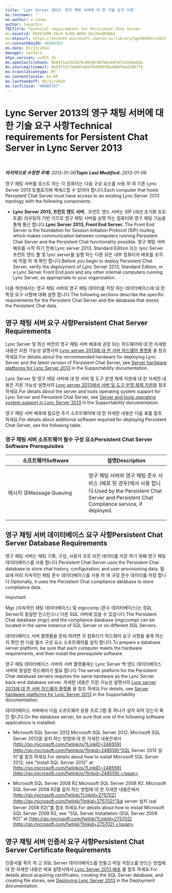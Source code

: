 ```yaml
---
title: 'Lync Server 2013: 영구 채팅 서버에 대 한 기술 요구 사항'
ms.reviewer: ''
ms.author: v-lanac
author: lanachin
TOCTitle: Technical requirements for Persistent Chat Server
ms:assetid: 692b7d99-1bc9-4c99-a050-2bc2be8688b2
ms:mtpsurl: https://technet.microsoft.com/en-us/library/Gg398495(v=OCS.15)
ms:contentKeyID: 48184383
ms.date: 07/23/2014
manager: serdars
mtps_version: v=OCS.15
ms.openlocfilehash: 9b84f1a2932b76c8030c907463e8f0f2e93bedda
ms.sourcegitcommit: bb53f131fabb03a66f0d000f8ba668fbad190778
ms.translationtype: MT
ms.contentlocale: ko-KR
ms.lasthandoff: 05/11/2019
ms.locfileid: "40985757"
---
```

<div data-xmlns="http://www.w3.org/1999/xhtml">

<div class="topic" data-xmlns="http://www.w3.org/1999/xhtml" data-msxsl="urn:schemas-microsoft-com:xslt" data-cs="http://msdn.microsoft.com/en-us/">

<div data-asp="http://msdn2.microsoft.com/asp">

# <a name="technical-requirements-for-persistent-chat-server-in-lync-server-2013"></a><span data-ttu-id="a9355-102">Lync Server 2013의 영구 채팅 서버에 대 한 기술 요구 사항</span><span class="sxs-lookup"><span data-stu-id="a9355-102">Technical requirements for Persistent Chat Server in Lync Server 2013</span></span>

</div>

<div id="mainSection">

<div id="mainBody">

<span> </span>

<span data-ttu-id="a9355-103">_**마지막으로 수정한 주제:** 2013-01-06_</span><span class="sxs-lookup"><span data-stu-id="a9355-103">_**Topic Last Modified:** 2013-01-06_</span></span>

<span data-ttu-id="a9355-104">영구 채팅 서버를 호스트 하는 각 컴퓨터는 다음 구성 요소를 사용 하 여 기존 Lync Server 2013 토폴로지에 액세스할 수 있어야 합니다.</span><span class="sxs-lookup"><span data-stu-id="a9355-104">Each computer that hosts Persistent Chat Server must have access to an existing Lync Server 2013 topology with the following components:</span></span>

  - <span data-ttu-id="a9355-105">**Lync Server 2013, 프런트 엔드 서버.**  프런트 엔드 서버는 SIP (세션 초기화 프로토콜) 라우팅의 기반 이므로 영구 채팅 서버를 실행 하는 컴퓨터와 영구 채팅 기능을 통해 통신 합니다.</span><span class="sxs-lookup"><span data-stu-id="a9355-105">**Lync Server 2013, Front End Server.** The Front End Server is the foundation for Session Initiation Protocol (SIP) routing, which makes communication between computers running Persistent Chat Server and the Persistent Chat functionality possible.</span></span> <span data-ttu-id="a9355-106">영구 채팅 서버 배포를 시작 하기 전에 Lync server 2013, Standard Edition 또는 lync Server 프런트 엔드 풀 및 lync server를 실행 하는 다른 모든 내부 컴퓨터의 배포를 조직에 적절 하 게 확인 합니다.</span><span class="sxs-lookup"><span data-stu-id="a9355-106">Before you begin to deploy Persistent Chat Server, verify the deployment of Lync Server 2013, Standard Edition, or a Lync Server Front End pool and any other internal computers running Lync Server, as appropriate to your organization.</span></span>

<span data-ttu-id="a9355-107">다음 섹션에서는 영구 채팅 서버와 영구 채팅 데이터를 저장 하는 데이터베이스에 대 한 특정 요구 사항에 대해 설명 합니다.</span><span class="sxs-lookup"><span data-stu-id="a9355-107">The following sections describe the specific requirements for the Persistent Chat Server and the database that stores the Persistent Chat data.</span></span>

<div>

## <a name="persistent-chat-server-requirements"></a><span data-ttu-id="a9355-108">영구 채팅 서버 요구 사항</span><span class="sxs-lookup"><span data-stu-id="a9355-108">Persistent Chat Server Requirements</span></span>

<span data-ttu-id="a9355-109">Lync Server 및 최신 버전의 영구 채팅 서버 배포에 권장 되는 하드웨어에 대 한 자세한 내용은 지원 가능성 설명서의 [Lync server 2013에 대 한 서버 하드웨어 플랫폼](lync-server-2013-server-hardware-platforms.md) 을 참조 하세요.</span><span class="sxs-lookup"><span data-stu-id="a9355-109">For details about the recommended hardware for deploying Lync Server and the latest version of Persistent Chat Server, see [Server hardware platforms for Lync Server 2013](lync-server-2013-server-hardware-platforms.md) in the Supportability documentation.</span></span>

<span data-ttu-id="a9355-110">Lync Server 및 영구 채팅 서버에 대 한 서버 및 도구 운영 체제 지원에 대 한 자세한 내용은 지원 가능성 설명서의 [Lync server 2013에서 서버 및 도구 운영 체제 지원을](lync-server-2013-server-and-tools-operating-system-support.md) 참조 하세요.</span><span class="sxs-lookup"><span data-stu-id="a9355-110">For details about the server and tools operating system support for Lync Server and Persistent Chat Server, see [Server and tools operating system support in Lync Server 2013](lync-server-2013-server-and-tools-operating-system-support.md) in the Supportability documentation.</span></span>

<span data-ttu-id="a9355-111">영구 채팅 서버 배포에 필요한 추가 소프트웨어에 대 한 자세한 내용은 다음 표를 참조 하세요.</span><span class="sxs-lookup"><span data-stu-id="a9355-111">For details about additional software required for deploying Persistent Chat Server, see the following table.</span></span>

### <a name="persistent-chat-server-software-prerequisites"></a><span data-ttu-id="a9355-112">영구 채팅 서버 소프트웨어 필수 구성 요소</span><span class="sxs-lookup"><span data-stu-id="a9355-112">Persistent Chat Server Software Prerequisites</span></span>

<table>
<colgroup>
<col style="width: 50%" />
<col style="width: 50%" />
</colgroup>
<thead>
<tr class="header">
<th><span data-ttu-id="a9355-113">소프트웨어</span><span class="sxs-lookup"><span data-stu-id="a9355-113">Software</span></span></th>
<th><span data-ttu-id="a9355-114">설명</span><span class="sxs-lookup"><span data-stu-id="a9355-114">Description</span></span></th>
</tr>
</thead>
<tbody>
<tr class="odd">
<td><p><span data-ttu-id="a9355-115">메시지 큐</span><span class="sxs-lookup"><span data-stu-id="a9355-115">Message Queuing</span></span></p></td>
<td><p><span data-ttu-id="a9355-116">영구 채팅 서버와 영구 채팅 준수 서비스 (배포 된 경우)에서 사용 합니다.</span><span class="sxs-lookup"><span data-stu-id="a9355-116">Used by the Persistent Chat Server and Persistent Chat Compliance service, if deployed.</span></span></p></td>
</tr>
</tbody>
</table>


</div>

<div>

## <a name="persistent-chat-server-database-requirements"></a><span data-ttu-id="a9355-117">영구 채팅 서버 데이터베이스 요구 사항</span><span class="sxs-lookup"><span data-stu-id="a9355-117">Persistent Chat Server Database Requirements</span></span>

<span data-ttu-id="a9355-118">영구 채팅 서버는 채팅 기록, 구성, 사용자 프로 비전 데이터를 저장 하기 위해 영구 채팅 데이터베이스를 사용 합니다.</span><span class="sxs-lookup"><span data-stu-id="a9355-118">Persistent Chat Server uses the Persistent Chat database to store chat history, configuration, and user provisioning data.</span></span> <span data-ttu-id="a9355-119">필요에 따라 지속적인 채팅 준수 데이터베이스를 사용 하 여 규정 준수 데이터를 저장 합니다.</span><span class="sxs-lookup"><span data-stu-id="a9355-119">Optionally, it uses the Persistent Chat compliance database to store compliance data.</span></span>

<div>


> [!IMPORTANT]  
> <span data-ttu-id="a9355-120">Mgc (지속적인 채팅 데이터베이스) 및 mgccomp (준수 데이터베이스)는 SQL Server의 동일한 인스턴스나 다른 SQL 서버에 있을 수 있습니다.</span><span class="sxs-lookup"><span data-stu-id="a9355-120">The Persistent Chat database (mgc) and the compliance database (mgccomp) can be located in the same instance of SQL Server or on different SQL Servers.</span></span>



</div>

<span data-ttu-id="a9355-121">데이터베이스 서버 플랫폼을 준비 하려면 각 컴퓨터가 하드웨어 요구 사항을 충족 하는지 확인 한 다음 필수 구성 요소 소프트웨어를 설치 합니다.</span><span class="sxs-lookup"><span data-stu-id="a9355-121">To prepare a database server platform, be sure that each computer meets the hardware requirements, and then install the prerequisite software.</span></span>

<span data-ttu-id="a9355-122">영구 채팅 데이터베이스 서버의 서버 플랫폼에는 Lync Server 백 엔드 데이터베이스 서버와 동일한 하드웨어가 필요 합니다.</span><span class="sxs-lookup"><span data-stu-id="a9355-122">The server platform for the Persistent Chat database servers requires the same hardware as the Lync Server back-end database server.</span></span> <span data-ttu-id="a9355-123">자세한 내용은 지원 가능성 설명서의 [Lync server 2013에 대 한 서버 하드웨어 플랫폼](lync-server-2013-server-hardware-platforms.md) 을 참조 하세요.</span><span class="sxs-lookup"><span data-stu-id="a9355-123">For details, see [Server hardware platforms for Lync Server 2013](lync-server-2013-server-hardware-platforms.md) in the Supportability documentation.</span></span>

<span data-ttu-id="a9355-124">데이터베이스 서버에서 다음 소프트웨어 응용 프로그램 중 하나가 설치 되어 있는지 확인 합니다.</span><span class="sxs-lookup"><span data-stu-id="a9355-124">On the database server, be sure that one of the following software applications is installed:</span></span>

  - <span data-ttu-id="a9355-125">Microsoft SQL Server 2012.</span><span class="sxs-lookup"><span data-stu-id="a9355-125">Microsoft SQL Server 2012.</span></span> <span data-ttu-id="a9355-126">Microsoft SQL Server 2012을 설치 하는 방법에 대 한 자세한 내용은에서 [http://go.microsoft.com/fwlink/p/?LinkID=248559](http://go.microsoft.com/fwlink/p/?linkid=248559)"SQL Server 2012 설치"를 참조 하세요.</span><span class="sxs-lookup"><span data-stu-id="a9355-126">For details about how to install Microsoft SQL Server 2012, see "Install SQL Server 2012" at [http://go.microsoft.com/fwlink/p/?LinkID=248559](http://go.microsoft.com/fwlink/p/?linkid=248559).</span></span>

  - <span data-ttu-id="a9355-127">Microsoft SQL Server 2008 R2.</span><span class="sxs-lookup"><span data-stu-id="a9355-127">Microsoft SQL Server 2008 R2.</span></span> <span data-ttu-id="a9355-128">Microsoft SQL Server 2008 R2를 설치 하는 방법에 대 한 자세한 내용은에서 [http://go.microsoft.com/fwlink/?LinkId=275702](http://go.microsoft.com/fwlink/?linkid=275702)"Sql server 설치 (sql Server 2008 R2)"를 참조 하세요.</span><span class="sxs-lookup"><span data-stu-id="a9355-128">For details about how to install Microsoft SQL Server 2008 R2, see "SQL Server Installation (SQL Server 2008 R2)" at [http://go.microsoft.com/fwlink/?LinkId=275702](http://go.microsoft.com/fwlink/?linkid=275702).</span></span>

</div>

<div>

## <a name="persistent-chat-server-certificate-requirements"></a><span data-ttu-id="a9355-129">영구 채팅 서버 인증서 요구 사항</span><span class="sxs-lookup"><span data-stu-id="a9355-129">Persistent Chat Server Certificate Requirements</span></span>

<span data-ttu-id="a9355-130">인증서를 획득 하 고 SQL Server 데이터베이스를 만들고 파일 저장소를 만드는 방법에 대 한 자세한 내용은 배포 설명서에서 [Lync Server 2013 배포](lync-server-2013-deploying-lync-server.md) 를 참조 하세요.</span><span class="sxs-lookup"><span data-stu-id="a9355-130">For details about acquiring certificates, creating the SQL Server database, and creating file stores, see [Deploying Lync Server 2013](lync-server-2013-deploying-lync-server.md) in the Deployment documentation.</span></span>

</div>

</div>

<span> </span>

</div>

</div>

</div>


